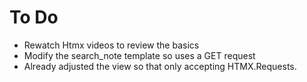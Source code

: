 # To Do
-  Rewatch Htmx videos to review the basics
-  Modify the search_note template so uses a GET request
-  Already adjusted the view so that  only accepting HTMX.Requests.

